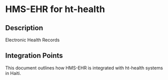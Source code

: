 # HMS-EHR for ht-health

## Description

Electronic Health Records

## Integration Points

This document outlines how HMS-EHR is integrated with ht-health systems in Haiti.
